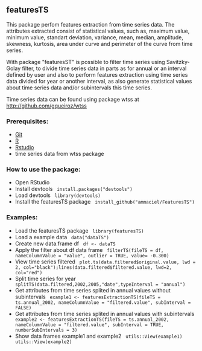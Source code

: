 <h2>featuresTS</h2>

This package perfom features extraction from time series data. The attributes extracted consist of statistical values, such as, maximum value, minimum value, standart deviation, variance, mean, median, amplitude, skewness, kurtosis, area under curve and perimeter of the curve from time series. 

With package "featuresST" is possible to filter time series using Savitzky-Golay filter, to divide time series data in parts as for annual or an interval defined by user and also to perform features extraction using time series data divided for year or another interval, as also generate statistical values about time series data and/or subintervals this time series.  

Time series data can be found using package wtss at <a href="http://github.com/gqueiroz/wtss/">http://github.com/gqueiroz/wtss<a>

<h3>Prerequisites: </h3> 
<ul>
  <li><a href="http://git-scm.com/">Git</a></li>
  <li><a href="http://www.r-project.org/">R</a></li>
  <li><a href="http://www.rstudio.com/">Rstudio</a></li>
  <li>time series data from wtss package </li>
</ul>

<h3>How to use the package:</h3>
<ul>
  <li>Open RStudio</li>
  <li>Install devtools <code> install.packages("devtools") </code> </li>
  <li>Load devtools <code> library(devtools) </code> </li>
  <li>Install the featuresTS package <code> install_github("ammaciel/FeaturesTS") </code> </li>
</ul>

<h3>Examples:</h3>
<ul>
  <li> Load the featuresTS package <code> library(featuresTS) </code></li>
  <li> Load a example data <code> data("dataTS") </code></li>
  <li> Create new data.frame df <code> df <- dataTS </code></li>
  <li> Apply the filter about df data frame <code> filterTS(fileTS = df, nameColumnValue = "value", outlier = TRUE, value= -0.300)  </code></li>
  <li> View time series filtered <code> plot.ts(data.filtered$original.value, lwd = 2, col="black");lines(data.filtered$filtered.value, lwd=2, col="red") </code></li>
  <li> Split time series for year <code> splitTS(data.filtered,2002,2005,"date",typeInterval = "annual") </code></li>
  <li> Get attributes from time series splited in annual values without subintervals <code> example1 <- featuresExtractionTS(fileTS = ts.annual_2002, nameColumnValue = "filtered.value", subInterval = FALSE) </code> </li>
  <li> Get attributes from time series splited in annual values with subintervals <code> example2 <- featuresExtractionTS(fileTS = ts.annual_2002, nameColumnValue = "filtered.value", subInterval = TRUE, numberSubIntervals = 3) </code> </li>
  <li> Show data frames example1 and example2 <code> utils::View(example1) </code> <code> utils::View(example2) </code> </li>
</ul>  
  
  
